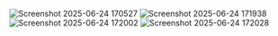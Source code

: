 ![Screenshot 2025-06-24 170527](https://github.com/user-attachments/assets/7866be31-84f2-456a-95c8-3666f1497854)
![Screenshot 2025-06-24 171938](https://github.com/user-attachments/assets/35f1d16b-0957-4111-94ca-7da85ecbc6ed)
![Screenshot 2025-06-24 172002](https://github.com/user-attachments/assets/c6bcf825-4b5f-4ee8-8bcc-beef73d42746)
![Screenshot 2025-06-24 172028](https://github.com/user-attachments/assets/896a2f3d-eb2c-4048-b28d-29306abefa5b)

